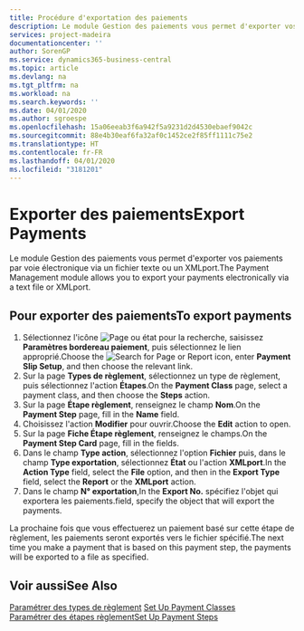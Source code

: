 ```yaml
---
title: Procédure d'exportation des paiements
description: Le module Gestion des paiements vous permet d'exporter vos paiements par voie électronique via un fichier texte ou un XMLport.
services: project-madeira
documentationcenter: ''
author: SorenGP
ms.service: dynamics365-business-central
ms.topic: article
ms.devlang: na
ms.tgt_pltfrm: na
ms.workload: na
ms.search.keywords: ''
ms.date: 04/01/2020
ms.author: sgroespe
ms.openlocfilehash: 15a06eeab3f6a942f5a9231d2d4530ebaef9042c
ms.sourcegitcommit: 88e4b30eaf6fa32af0c1452ce2f85ff1111c75e2
ms.translationtype: HT
ms.contentlocale: fr-FR
ms.lasthandoff: 04/01/2020
ms.locfileid: "3181201"
---
```

# <a name="export-payments"></a><span data-ttu-id="d3563-103">Exporter des paiements</span><span class="sxs-lookup"><span data-stu-id="d3563-103">Export Payments</span></span>
<span data-ttu-id="d3563-104">Le module Gestion des paiements vous permet d'exporter vos paiements par voie électronique via un fichier texte ou un XMLport.</span><span class="sxs-lookup"><span data-stu-id="d3563-104">The Payment Management module allows you to export your payments electronically via a text file or XMLport.</span></span>  

## <a name="to-export-payments"></a><span data-ttu-id="d3563-105">Pour exporter des paiements</span><span class="sxs-lookup"><span data-stu-id="d3563-105">To export payments</span></span>  

1.  <span data-ttu-id="d3563-106">Sélectionnez l'icône ![Page ou état pour la recherche](../../media/ui-search/search_small.png "Icône Page ou état pour la recherche"), saisissez **Paramètres bordereau paiement**, puis sélectionnez le lien approprié.</span><span class="sxs-lookup"><span data-stu-id="d3563-106">Choose the ![Search for Page or Report](../../media/ui-search/search_small.png "Search for Page or Report icon") icon, enter **Payment Slip Setup**, and then choose the relevant link.</span></span>  
2.  <span data-ttu-id="d3563-107">Sur la page **Types de règlement**, sélectionnez un type de règlement, puis sélectionnez l'action **Étapes**.</span><span class="sxs-lookup"><span data-stu-id="d3563-107">On the **Payment Class** page, select a payment class, and then choose the **Steps** action.</span></span>  
3.  <span data-ttu-id="d3563-108">Sur la page **Étape règlement**, renseignez le champ **Nom**.</span><span class="sxs-lookup"><span data-stu-id="d3563-108">On the **Payment Step** page, fill in the **Name** field.</span></span>  
4.  <span data-ttu-id="d3563-109">Choisissez l'action **Modifier** pour ouvrir.</span><span class="sxs-lookup"><span data-stu-id="d3563-109">Choose the **Edit** action to open.</span></span>  
5.  <span data-ttu-id="d3563-110">Sur la page **Fiche Étape règlement**, renseignez le champs.</span><span class="sxs-lookup"><span data-stu-id="d3563-110">On the **Payment Step Card** page, fill in the fields.</span></span>  
6.  <span data-ttu-id="d3563-111">Dans le champ **Type action**, sélectionnez l'option **Fichier** puis, dans le champ **Type exportation**, sélectionnez **État** ou l'action **XMLport**.</span><span class="sxs-lookup"><span data-stu-id="d3563-111">In the **Action Type** field, select the **File** option, and then in the **Export Type** field, select the **Report** or the **XMLport** action.</span></span>  
7.  <span data-ttu-id="d3563-112">Dans le champ **N° exportation**,</span><span class="sxs-lookup"><span data-stu-id="d3563-112">In the **Export No.**</span></span> <span data-ttu-id="d3563-113">spécifiez l'objet qui exportera les paiements.</span><span class="sxs-lookup"><span data-stu-id="d3563-113">field, specify the object that will export the payments.</span></span>  

<span data-ttu-id="d3563-114">La prochaine fois que vous effectuerez un paiement basé sur cette étape de règlement, les paiements seront exportés vers le fichier spécifié.</span><span class="sxs-lookup"><span data-stu-id="d3563-114">The next time you make a payment that is based on this payment step, the payments will be exported to a file as specified.</span></span>  

## <a name="see-also"></a><span data-ttu-id="d3563-115">Voir aussi</span><span class="sxs-lookup"><span data-stu-id="d3563-115">See Also</span></span>  
 <span data-ttu-id="d3563-116">[Paramétrer des types de règlement](how-to-set-up-payment-classes.md) </span><span class="sxs-lookup"><span data-stu-id="d3563-116">[Set Up Payment Classes](how-to-set-up-payment-classes.md) </span></span>  
 [<span data-ttu-id="d3563-117">Paramétrer des étapes règlement</span><span class="sxs-lookup"><span data-stu-id="d3563-117">Set Up Payment Steps</span></span>](how-to-set-up-payment-steps.md)
